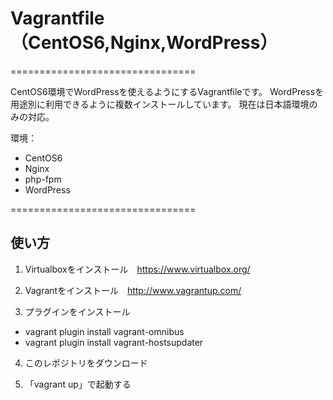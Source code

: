 # Vagrantfile（CentOS6,Nginx,WordPress）

================================

CentOS6環境でWordPressを使えるようにするVagrantfileです。
WordPressを用途別に利用できるように複数インストールしています。
現在は日本語環境のみの対応。

環境：
* CentOS6
* Nginx
* php-fpm
* WordPress

================================

## 使い方

1. Virtualboxをインストール　https://www.virtualbox.org/

2. Vagrantをインストール　http://www.vagrantup.com/

3. プラグインをインストール
* vagrant plugin install vagrant-omnibus
* vagrant plugin install vagrant-hostsupdater

4. このレポジトリをダウンロード

5. 「vagrant up」で起動する
